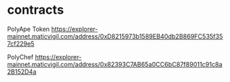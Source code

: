 # contracts

PolyApe Token
https://explorer-mainnet.maticvigil.com/address/0xD8215973b1589EB40db2B869FC535f357cf229e5

PolyChef
https://explorer-mainnet.maticvigil.com/address/0x82393C7AB65a0CC6bC87f89011c91c8a2B152D4a
